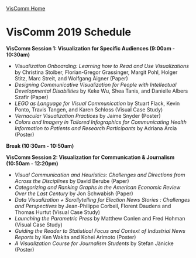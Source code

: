 [VisComm Home](/)

# VisComm 2019 Schedule

**VisComm Session 1: Visualization for Specific Audiences (9:00am - 10:30am)**

- *Visualization Onboarding: Learning how to Read and Use Visualizations* by Christina Stoiber, Florian-Gregor Grassinger, Margit Pohl, Holger Stitz, Marc Streit, and Wolfgang Aigner (Paper)
- *Designing Communicative Visualization for People with Intellectual Developmental Disabilities* by Keke Wu, Shea Tanis, and Danielle Albers Szafir (Paper)
- *LEGO as Language for Visual Communication* by Stuart Flack, Kevin Ponto, Travis Tangen, and Karen Schloss (Visual Case Study)
- *Vernacular Visualization Practices* by Jaime Snyder (Poster)
- *Colors and Imagery in Tailored Infographics for Communicating Health Information to Patients and Research Participants* by Adriana Arcia (Poster)

**Break (10:30am - 10:50am)**

**VisComm Session 2: Visualization for Communication & Journalism  (10:50am - 12:20pm)**

- *Visual Communication and Heuristics: Challenges and Directions from Across the Disciplines* by David Berube (Paper)
- *Categorizing and Ranking Graphs in the American Economic Review Over the Last Century* by Jon Schwabish (Paper)
- *Data Visualization + Scrollytelling for Election News Stories : Challenges and Perspectives* by Jean-Philippe Corbeil, Florent Daudens and Thomas Hurtut (Visual Case Study)
- *Launching the Parametric Press* by Matthew Conlen and Fred Hohman (Visual Case Study)
- *Guiding the Reader to Statistical Focus and Context of Industrial News Reports* by Ken Wakita and Kohei Arimoto (Poster)
- *A Visualization Course for Journalism Students* by Stefan Jänicke (Poster)
